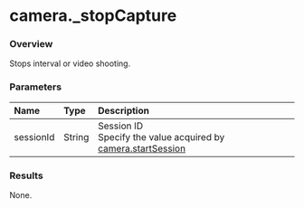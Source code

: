 # camera.\_stopCapture

### Overview

Stops interval or video shooting.

### Parameters

| Name | Type | Description |
|:--|:--|:--|
| sessionId | String | Session ID<br>Specify the value acquired by [camera.startSession](camera.start_session.md) |

### Results

None.
